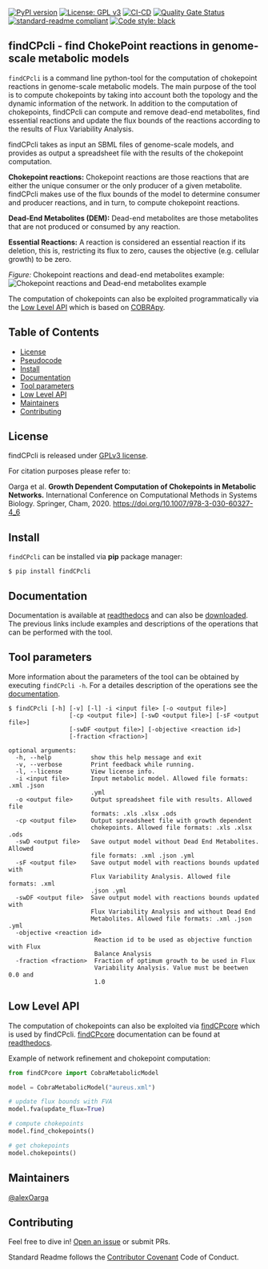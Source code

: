 [![PyPI version](https://badge.fury.io/py/findCPcli.svg)](https://badge.fury.io/py/findCPcli) [![License: GPL v3](https://img.shields.io/badge/License-GPLv3-blue.svg)](https://www.gnu.org/licenses/gpl-3.0) [![CI-CD](https://github.com/findCP/findCPcli/actions/workflows/main.yml/badge.svg)](https://github.com/findCP/findCPcli/actions/workflows/main.yml) [![Quality Gate Status](https://sonarcloud.io/api/project_badges/measure?project=findCP_findCPcli&metric=alert_status)](https://sonarcloud.io/dashboard?id=findCP_findCPcli) [![standard-readme compliant](https://img.shields.io/badge/readme%20style-standard-brightgreen.svg)](https://github.com/RichardLitt/standard-readme) [![Code style: black](https://img.shields.io/badge/code%20style-black-000000.svg)](https://github.com/psf/black)

## findCPcli - find ChokePoint reactions in genome-scale metabolic models

```findCPcli``` is a command line python-tool for the computation of chokepoint reactions in genome-scale metabolic models. 
The main purpose of the tool is to compute chokepoints by taking into account both the topology and the dynamic information of the network. In addition to the computation of chokepoints, findCPcli can compute and remove dead-end metabolites, find essential reactions and update the flux bounds of the reactions according to the results of Flux Variability Analysis. 

findCPcli takes as input an SBML files of genome-scale models, and provides as output a spreadsheet file with the results of the chokepoint computation.

**Chokepoint reactions:** Chokepoint reactions are those reactions that are either the unique consumer or the only producer of a given metabolite. findCPcli makes use of the flux bounds of the model to determine consumer and producer reactions, and in turn, to compute chokepoint reactions.

**Dead-End Metabolites (DEM):** Dead-end metabolites are those metabolites that are not produced or consumed by any reaction.

**Essential Reactions:** A reaction is considered an essential reaction if its deletion, this is, restricting its flux to zero, causes the objective (e.g. cellular growth) to be zero.


_Figure:_ Chokepoint reactions and dead-end metabolites example:
![Chokepoint reactions and Dead-end metabolites example](docs/chokepoints_example.png)

The computation of chokepoints can also be exploited programmatically via the [Low Level API](#low-level-api) which is based on [COBRApy](https://github.com/opencobra/cobrapy).


## Table of Contents
- [License](#license)
- [Pseudocode](#pseudocode)
- [Install](#Install)
- [Documentation](#documentation)
- [Tool parameters](#tool-parameters)
- [Low Level API](#low-level-api)
- [Maintainers](#maintainers)
- [Contributing](#contributing)


## License

findCPcli is released under [GPLv3 license](LICENSE).


For citation purposes please refer to:

Oarga et al. **Growth Dependent Computation of Chokepoints in Metabolic Networks.** International Conference on Computational Methods in Systems Biology. Springer, Cham, 2020. https://doi.org/10.1007/978-3-030-60327-4_6


## Install
```findCPcli``` can be installed via **pip** package manager:
```shell
$ pip install findCPcli
```

## Documentation

Documentation is available at [readthedocs](https://findcpcli.readthedocs.io/en/latest/) and can also be [downloaded](https://findcpcli.readthedocs.io/_/downloads/en/latest/pdf/). 
The previous links include examples and descriptions of the operations that can be performed with the tool.

## Tool parameters

More information about the parameters of the tool can be obtained by executing ``findCPcli -h``. 
For a detailes description of the operations see the [documentation](https://findcpcli.readthedocs.io/en/latest/). 

```shell
$ findCPcli [-h] [-v] [-l] -i <input file> [-o <output file>]
                 [-cp <output file>] [-swD <output file>] [-sF <output file>]
                 [-swDF <output file>] [-objective <reaction id>]
                 [-fraction <fraction>]
                       
optional arguments:
  -h, --help           show this help message and exit
  -v, --verbose        Print feedback while running.
  -l, --license        View license info.
  -i <input file>      Input metabolic model. Allowed file formats: .xml .json
                       .yml
  -o <output file>     Output spreadsheet file with results. Allowed file
                       formats: .xls .xlsx .ods
  -cp <output file>    Output spreadsheet file with growth dependent
                       chokepoints. Allowed file formats: .xls .xlsx .ods
  -swD <output file>   Save output model without Dead End Metabolites. Allowed
                       file formats: .xml .json .yml
  -sF <output file>    Save output model with reactions bounds updated with
                       Flux Variability Analysis. Allowed file formats: .xml
                       .json .yml
  -swDF <output file>  Save output model with reactions bounds updated with
                       Flux Variability Analysis and without Dead End
                       Metabolites. Allowed file formats: .xml .json .yml
  -objective <reaction id>
                        Reaction id to be used as objective function with Flux
                        Balance Analysis
  -fraction <fraction>  Fraction of optimum growth to be used in Flux
                        Variability Analysis. Value must be beetwen 0.0 and
                        1.0
```

## Low Level API

The computation of chokepoints can also be exploited via [findCPcore](https://github.com/findCP/findCPcore) which is used by findCPcli. 
[findCPcore](https://github.com/findCP/findCPcore) documentation can be found at [readthedocs](https://findcpcore.readthedocs.io/en/latest/).

Example of network refinement and chokepoint computation:
```python
from findCPcore import CobraMetabolicModel

model = CobraMetabolicModel("aureus.xml")

# update flux bounds with FVA
model.fva(update_flux=True)

# compute chokepoints
model.find_chokepoints()

# get chokepoints
model.chokepoints()
```

## Maintainers

[@alexOarga](https://github.com/alexOarga)

## Contributing

Feel free to dive in! [Open an issue](https://github.com/findCP/findCPcli/issues/new) or submit PRs.

Standard Readme follows the [Contributor Covenant](http://contributor-covenant.org/version/1/3/0/) Code of Conduct.





